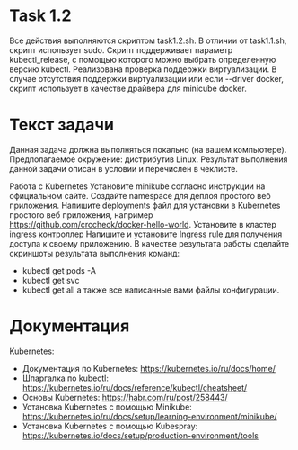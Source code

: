 # Task 1.2
Все действия выполняются скриптом task1.2.sh. В отличии от task1.1.sh, скрипт использует sudo. Скрипт поддерживает параметр kubectl_release, с помощью которого можно выбрать определенную версию kubectl. Реализована проверка поддержки виртуализации. В случае отсутствия поддержки виртуализации или если --driver docker, скрипт использует в качестве драйвера для minicube docker. 
# Текст задачи
Данная задача должна выполняться локально (на вашем компьютере). Предполагаемое окружение: дистрибутив Linux.
Результат выполнения данной задачи описан в условии и перечислен в чеклисте.

Работа с Kubernetes
Установите minikube согласно инструкции на официальном сайте.
Создайте namespace для деплоя простого веб приложения.
Напишите deployments файл для установки в Kubernetes простого веб приложения, например https://github.com/crccheck/docker-hello-world.
Установите в кластер ingress контроллер 
Напишите и установите Ingress rule для получения доступа к своему приложению.
В качестве результата работы сделайте скриншоты результата выполнения команд:
- kubectl get pods -A
- kubectl get svc
- kubectl get all
а также все написанные вами файлы конфигурации.
# Документация
Kubernetes:
- Документация по Kubernetes: https://kubernetes.io/ru/docs/home/
- Шпаргалка по kubectl: https://kubernetes.io/ru/docs/reference/kubectl/cheatsheet/
- Основы Kubernetes: https://habr.com/ru/post/258443/
- Установка Kubernetes с помощью Minikube: https://kubernetes.io/ru/docs/setup/learning-environment/minikube/
- Установка Kubernetes с помощью Kubespray: https://kubernetes.io/docs/setup/production-environment/tools